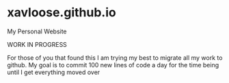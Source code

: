 # xavloose.github.io
My Personal Website

WORK IN PROGRESS

For those of you that found this I am trying my best to migrate all my work to
github.
My goal is to commit 100 new lines of code a day for the time being until I get
everything moved over
